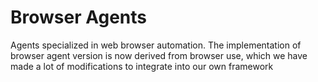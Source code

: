 # Browser Agents

Agents specialized in web browser automation.
The implementation of browser agent version is now derived from browser use, which we have made a lot of modifications to integrate into our own framework
